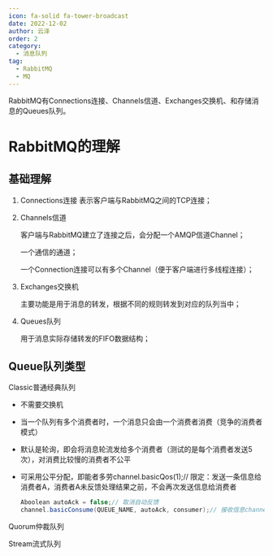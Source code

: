 ```yaml
---
icon: fa-solid fa-tower-broadcast
date: 2022-12-02
author: 云泽
order: 2
category:
  - 消息队列
tag:
  - RabbitMQ
  - MQ
---
```


RabbitMQ有Connections连接、Channels信道、Exchanges交换机、和存储消息的Queues队列。

<!-- more -->

# RabbitMQ的理解

## 基础理解

1. Connections连接
   表示客户端与RabbitMQ之间的TCP连接；

2. Channels信道

   客户端与RabbitMQ建立了连接之后，会分配一个AMQP信道Channel；

   一个通信的通道；

   一个Connection连接可以有多个Channel（便于客户端进行多线程连接）；

3. Exchanges交换机

   主要功能是用于消息的转发，根据不同的规则转发到对应的队列当中；

4. Queues队列

   用于消息实际存储转发的FIFO数据结构；

## Queue队列类型

Classic普通经典队列

* 不需要交换机

* 当一个队列有多个消费者时，一个消息只会由一个消费者消费（竞争的消费者模式）

* 默认是轮询，即会将消息轮流发给多个消费者（测试的是每个消费者发送5次），对消费比较慢的消费者不公平

* 可采用公平分配，即能者多劳channel.basicQos(1);// 限定：发送一条信息给消费者A，消费者A未反馈处理结果之前，不会再次发送信息给消费者

  ```java
  Aboolean autoAck = false;// 取消自动反馈 
  channel.basicConsume(QUEUE_NAME, autoAck, consumer);// 接收信息channel.basicAck(envelope.getDeliveryTag(), false); // 反馈消息处理完毕
  ```

  

Quorum仲裁队列

Stream流式队列
